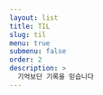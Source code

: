 ```yaml
---
layout: list
title: TIL
slug: til
menu: true
submenu: false
order: 2
description: >
  기억보단 기록을 믿습니다
---
```

